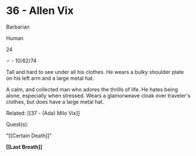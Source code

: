 # 36 - Allen Vix

Barbarian

Human

24

♂ - 10/62/74

Tall and hard to see under all his clothes. He wears a bulky shoulder plate on his left arm and a large metal hat.

  

A calm, and collected man who adores the thrills of life. He hates being alone, especially when stressed. Wears a glamorweave cloak over traveler's clothes, but does have a large metal hat.

Related: [[37 - (Ada) Milo Vix]]

Quest(s):

"[[Certain Death]]"

  

**[[Last Breath]]**

  
